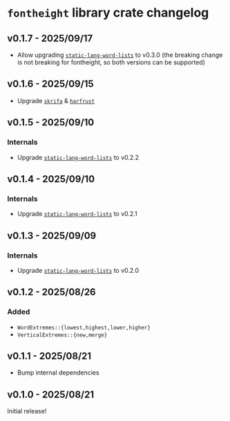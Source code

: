 # `fontheight` library crate changelog

## v0.1.7 - 2025/09/17

- Allow upgrading [`static-lang-word-lists`] to v0.3.0 (the breaking change is not breaking for fontheight, so both versions can be supported)

## v0.1.6 - 2025/09/15

- Upgrade [`skrifa`] & [`harfrust`]

## v0.1.5 - 2025/09/10

### Internals

- Upgrade [`static-lang-word-lists`] to v0.2.2

## v0.1.4 - 2025/09/10

### Internals

- Upgrade [`static-lang-word-lists`] to v0.2.1

## v0.1.3 - 2025/09/09

### Internals

- Upgrade [`static-lang-word-lists`] to v0.2.0

## v0.1.2 - 2025/08/26

### Added

- `WordExtremes::{lowest,highest,lower,higher}`
- `VerticalExtremes::{new,merge}`

## v0.1.1 - 2025/08/21

- Bump internal dependencies

## v0.1.0 - 2025/08/21

Initial release!

[`static-lang-word-lists`]: ../static-lang-word-lists/CHANGELOG.md
[`skrifa`]: https://lib.rs/crates/skrifa
[`harfrust`]: https://lib.rs/crates/harfrust
